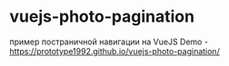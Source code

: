 # vuejs-photo-pagination
пример постраничной навигации на VueJS
Demo - https://prototype1992.github.io/vuejs-photo-pagination/
